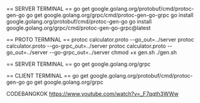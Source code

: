 == SERVER TERMINAL ==
go get google.golang.org/protobuf/cmd/protoc-gen-go
go get google.golang.org/grpc/cmd/protoc-gen-go-grpc
go install google.golang.org/protobuf/cmd/protoc-gen-go
go install google.golang.org/grpc/cmd/protoc-gen-go-grpc@latest

== PROTO TERMINAL ==
protoc calculator.proto --go_out=../server
protoc calculator.proto --go-grpc_out=../server
protoc calculator.proto --go_out=../server --go-grpc_out=../server
chmod +x gen.sh
./gen.sh

== SERVER TERMINAL ==
go get google.golang.org/grpc

== CLIENT TERMINAL ==
go get google.golang.org/protobuf/cmd/protoc-gen-go
go get google.golang.org/grpc

CODEBANGKOK
https://www.youtube.com/watch?v=_F7qqth3WWw